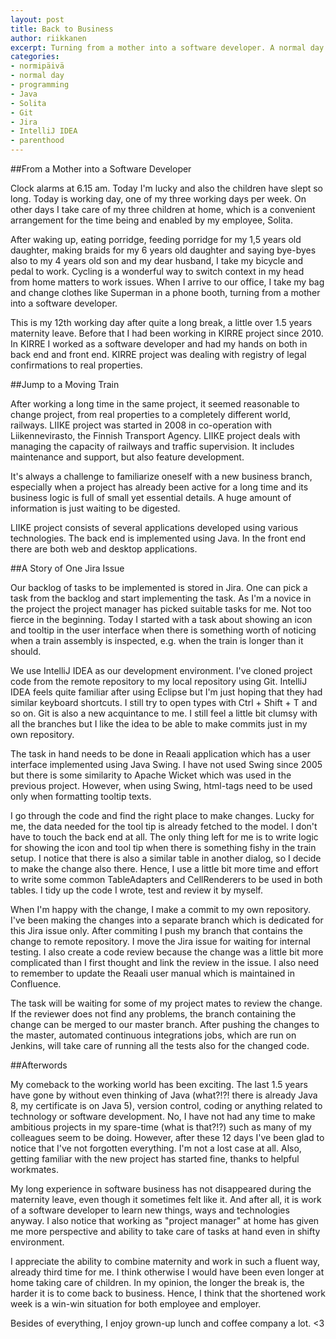 ```yaml
---
layout: post
title: Back to Business
author: riikkanen
excerpt: Turning from a mother into a software developer. A normal day for me.
categories: 
- normipäivä
- normal day
- programming
- Java
- Solita
- Git
- Jira
- IntelliJ IDEA
- parenthood
---
```


##From a Mother into a Software Developer

Clock alarms at 6.15 am. Today I'm lucky and also the children have slept so long. Today is working day, one of my three working days per week. On other days I take care of my three children at home, which is a convenient arrangement for the time being and enabled by my employee, Solita.

After waking up, eating porridge, feeding porridge for my 1,5 years old daughter, making braids for my 6 years old daughter and saying bye-byes also to my 4 years old son and my dear husband, I take my bicycle and pedal to work. Cycling is a wonderful way to switch context in my head from home matters to work issues. When I arrive to our office, I take my bag and change clothes like Superman in a phone booth, turning from a mother into a software developer. 

This is my 12th working day after quite a long break, a little over 1.5 years maternity leave. Before that I had been working in KIRRE project since 2010. In KIRRE I worked as a software developer and had my hands on both in back end and front end. KIRRE project was dealing with registry of legal confirmations to real properties. 

##Jump to a Moving Train

After working a long time in the same project, it seemed reasonable to change project, from real properties to a completely different world, railways. LIIKE project was started in 2008 in co-operation with Liikennevirasto, the Finnish Transport Agency. LIIKE project deals with managing the capacity of railways and traffic supervision. It includes maintenance and support, but also feature development.

It's always a challenge to familiarize oneself with a new business branch, especially when a project has already been active for a long time and its business logic is full of small yet essential details. A huge amount of information is just waiting to be digested.

LIIKE project consists of several applications developed using various technologies. The back end is implemented using Java. In the front end there are both web and desktop applications. 

##A Story of One Jira Issue

Our backlog of tasks to be implemented is stored in Jira. One can pick a task from the backlog and start implementing the task. As I'm a novice in the project the project manager has picked suitable tasks for me. Not too fierce in the beginning. Today I started with a task about showing an icon and tooltip in the user interface when there is something worth of noticing when a train assembly is inspected, e.g. when the train is longer than it should.

We use IntelliJ IDEA as our development environment. I've cloned project code from the remote repository to my local repository using Git. IntelliJ IDEA feels quite familiar after using Eclipse but I'm just hoping that they had similar keyboard shortcuts. I still try to open types with Ctrl + Shift + T and so on. Git is also a new acquintance to me. I still feel a little bit clumsy with all the branches but I like the idea to be able to make commits just in my own repository.

The task in hand needs to be done in Reaali application which has a user interface implemented using Java Swing. I have not used Swing since 2005 but there is some similarity to Apache Wicket which was used in the previous project. However, when using Swing, html-tags need to be used only when formatting tooltip texts. 

I go through the code and find the right place to make changes. Lucky for me, the data needed for the tool tip is already fetched to the model. I don't have to touch the back end at all. The only thing left for me is to write logic for showing the icon and tool tip when there is something fishy in the train setup. I notice that there is also a similar table in another dialog, so I decide to make the change also there. Hence, I use a little bit more time and effort to write some common TableAdapters and CellRenderers to be used in both tables. I tidy up the code I wrote, test and review it by myself. 

When I'm happy with the change, I make a commit to my own repository. I've been making the changes into a separate branch which is dedicated for this Jira issue only. After commiting I push my branch that contains the change to remote repository. I move the Jira issue for waiting for internal testing. I also create a code review because the change was a little bit more complicated than I first thought and link the review in the issue. I also need to remember to update the Reaali user manual which is maintained in Confluence.

The task will be waiting for some of my project mates to review the change. If the reviewer does not find any problems, the branch containing the change can be merged to our master branch. After pushing the changes to the master, automated continuous integrations jobs, which are run on Jenkins, will take care of running all the tests also for the changed code.

##Afterwords

My comeback to the working world has been exciting. The last 1.5 years have gone by without even thinking of Java (what?!?! there is already Java 8, my certificate is on Java 5), version control, coding or anything related to technology or software development. No, I have not had any time to make ambitious projects in my spare-time (what is that?!?) such as many of my colleagues seem to be doing. However, after these 12 days I've been glad to notice that I've not forgotten everything. I'm not a lost case at all. Also, getting familiar with the new project has started fine, thanks to helpful workmates.

My long experience in software business has not disappeared during the maternity leave, even though it sometimes felt like it. And after all, it is work of a software developer to learn new things, ways and technologies anyway. I also notice that working as "project manager" at home has given me more perspective and ability to take care of tasks at hand even in shifty environment. 

I appreciate the ability to combine maternity and work in such a fluent way, already third time for me. I think otherwise I would have been even longer at home taking care of children. In my opinion, the longer the break is, the harder it is to come back to business. Hence, I think that the shortened work week is a win-win situation for both employee and employer. 

Besides of everything, I enjoy grown-up lunch and coffee company a lot. <3

